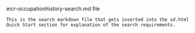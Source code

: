 eicr-occupationhistory-search.md file

    This is the search markdown file that gets inserted into the sd.html Quick Start section for explanation of the search requirements.
    